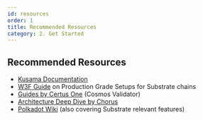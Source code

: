 ```yaml
---
id: resources
order: 1
title: Recommended Resources
category: 2. Get Started
---
```

## Recommended Resources
* [Kusama Documentation](https://guide.kusama.network/en/latest/try/validate)
* [W3F Guide](https://github.com/w3f/polkadot-secure-validator) on Production Grade Setups for Substrate chains
* [Guides by Certus One](https://kb.certus.one/) (Cosmos Validator)
* [Architecture Deep Dive by Chorus](https://gdoc.pub/doc/e/2PACX-1vQXb1kd0zqYT8K4B4XYb-lrlfRIuPDXsgiTjj94gDOjw3ezEUAtjvxR8yfbKJypmioKeGRrhkLCtZog)
* [Polkadot Wiki](https://wiki.polkadot.network/docs/) (also covering Substrate relevant features)
